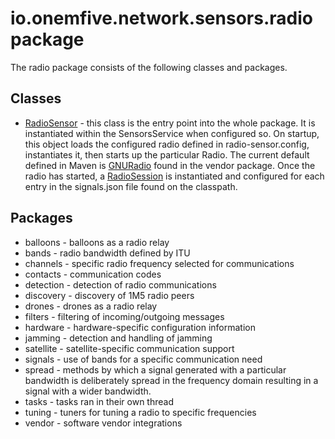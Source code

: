 # io.onemfive.network.sensors.radio package
The radio package consists of the following classes and packages.

## Classes
* [RadioSensor](RadioSensor.java) - this class is the entry point into the whole package.
It is instantiated within the SensorsService when configured so. On startup, this object
loads the configured radio defined in radio-sensor.config, instantiates it, then starts
up the particular Radio. The current default defined in Maven is [GNURadio](vendor/gnuradio/GNURadio.java)
found in the vendor package. Once the radio has started, a [RadioSession](RadioSession.java)
is instantiated and configured for each entry in the signals.json file found on the classpath.


## Packages
* balloons - balloons as a radio relay
* bands - radio bandwidth defined by ITU
* channels - specific radio frequency selected for communications
* contacts - communication codes
* detection - detection of radio communications
* discovery - discovery of 1M5 radio peers
* drones - drones as a radio relay
* filters - filtering of incoming/outgoing messages
* hardware - hardware-specific configuration information
* jamming - detection and handling of jamming
* satellite - satellite-specific communication support
* signals - use of bands for a specific communication need
* spread - methods by which a signal generated with a particular bandwidth is deliberately spread in the frequency domain resulting in a signal with a wider bandwidth.
* tasks - tasks ran in their own thread
* tuning - tuners for tuning a radio to specific frequencies
* vendor - software vendor integrations